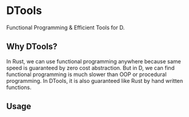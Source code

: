 # DTools

Functional Programming & Efficient Tools for D.

## Why DTools?

In Rust, we can use functional programming anywhere because same speed is guaranteed by zero cost abstraction.
But in D, we can find functional programming is much slower than OOP or procedural programming.
In DTools, it is also guaranteed like Rust by hand written functions.

## Usage

